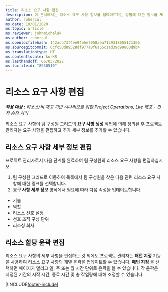 ```yaml
---
title: 리소스 요구 사항 편집
description: 이 문서에서는 리소스 요구 사항 정보를 업데이트하는 방법에 대한 정보를 제공합니다.
author: ruhercul
ms.date: 10/01/2020
ms.topic: article
ms.reviewer: johnmichalak
ms.author: ruhercul
ms.openlocfilehash: 142acb73f4ee94e5e7058aea7139318055121366
ms.sourcegitcommit: 6cfc50d89528df977a8f6a55c1ad39d99800d9b4
ms.translationtype: HT
ms.contentlocale: ko-KR
ms.lasthandoff: 06/03/2022
ms.locfileid: "8930510"
---
```

# <a name="edit-a-resource-requirement"></a>리소스 요구 사항 편집

_**적용 대상 :** 리소스/비 재고 기반 시나리오를 위한 Project Operations, Lite 배포 - 견적 송장 처리_

리소스 요구 사항이 팀 구성원 그리드의 **요구 사항 생성** 작업에 의해 정의된 후 프로젝트 관리자는 요구 사항을 편집하고 추가 세부 정보를 추가할 수 있습니다.

## <a name="edit-resource-requirement-details"></a>리소스 요구 사항 세부 정보 편집

프로젝트 관리자로서 다음 단계를 완료하여 팀 구성원의 리소스 요구 사항을 편집하십시오.

1. 팀 구성원 그리드로 이동하여 목록에서 팀 구성원을 찾은 다음 관련 리소스 요구 사항에 대한 링크를 선택합니다.
2. **요구 사항 세부 정보** 양식에서 필요에 따라 다음 속성을 업데이트합니다.

- 기술
- 역할
- 리소스 선호 설정
- 선호 조직 구성 단위
- 리소싱 회사

## <a name="edit-resource-assignment-contours"></a>리소스 할당 윤곽 편집

리소스 요구 사항의 세부 사항을 편집하는 것 외에도 프로젝트 관리자는 **패턴 지정** 기능을 사용하여 리소스 요구 사항의 개별 윤곽을 업데이트할 수 있습니다. **패턴 지정** 을 선택하면 페이지가 열리고 일, 주 또는 월 시간 단위로 윤곽을 볼 수 있습니다. 각 윤곽은 지정된 기간의 시작 시간, 종료 시간 및 총 작업량에 대해 조정할 수 있습니다.

[!INCLUDE[footer-include](../includes/footer-banner.md)]